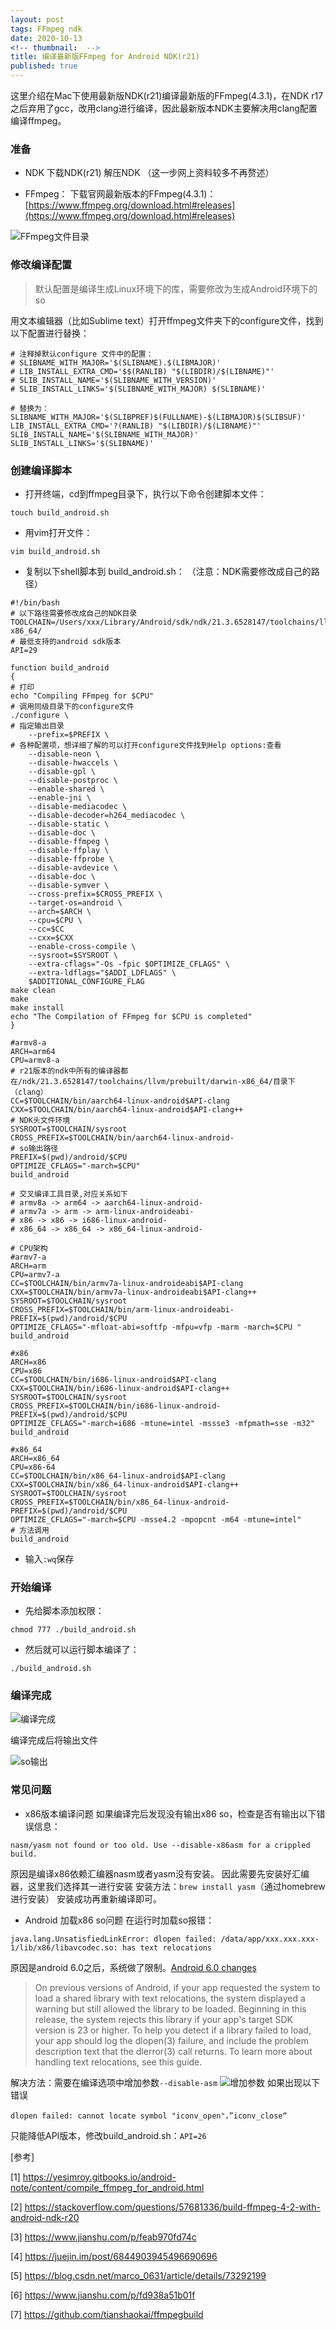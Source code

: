 ```yaml
---
layout: post
tags: FFmpeg ndk
date: 2020-10-13
<!-- thumbnail:  -->
title: 编译最新版FFmpeg for Android NDK(r21)
published: true
---
```


这里介绍在Mac下使用最新版NDK(r21)编译最新版的FFmpeg(4.3.1)，在NDK r17之后弃用了gcc，改用clang进行编译，因此最新版本NDK主要解决用clang配置编译ffmpeg。

<!--more-->

### 准备
- NDK
下载NDK(r21)
解压NDK
（这一步网上资料较多不再赘述）

- FFmpeg：
下载官网最新版本的FFmpeg(4.3.1)：[https://www.ffmpeg.org/download.html#releases](https://www.ffmpeg.org/download.html#releases)

![FFmpeg文件目录](https://raw.githubusercontent.com/ruilin/blog/master/assets/img/e001.webp)

### 修改编译配置
> 默认配置是编译生成Linux环境下的库，需要修改为生成Android环境下的so

用文本编辑器（比如Sublime text）打开ffmpeg文件夹下的configure文件，找到以下配置进行替换：
```
# 注释掉默认configure 文件中的配置：
# SLIBNAME_WITH_MAJOR='$(SLIBNAME).$(LIBMAJOR)'
# LIB_INSTALL_EXTRA_CMD='$$(RANLIB) "$(LIBDIR)/$(LIBNAME)"'
# SLIB_INSTALL_NAME='$(SLIBNAME_WITH_VERSION)'
# SLIB_INSTALL_LINKS='$(SLIBNAME_WITH_MAJOR) $(SLIBNAME)'

# 替换为：
SLIBNAME_WITH_MAJOR='$(SLIBPREF)$(FULLNAME)-$(LIBMAJOR)$(SLIBSUF)'
LIB_INSTALL_EXTRA_CMD='?(RANLIB) "$(LIBDIR)/$(LIBNAME)"'
SLIB_INSTALL_NAME='$(SLIBNAME_WITH_MAJOR)'
SLIB_INSTALL_LINKS='$(SLIBNAME)'
```
### 创建编译脚本
- 打开终端，cd到ffmpeg目录下，执行以下命令创建脚本文件：
```
touch build_android.sh
```
- 用vim打开文件：
```
vim build_android.sh
```

- 复制以下shell脚本到 build_android.sh：
（注意：NDK需要修改成自己的路径）

```
#!/bin/bash
# 以下路径需要修改成自己的NDK目录
TOOLCHAIN=/Users/xxx/Library/Android/sdk/ndk/21.3.6528147/toolchains/llvm/prebuilt/darwin-x86_64/
# 最低支持的android sdk版本
API=29

function build_android
{
# 打印
echo "Compiling FFmpeg for $CPU"
# 调用同级目录下的configure文件
./configure \
# 指定输出目录
    --prefix=$PREFIX \
# 各种配置项，想详细了解的可以打开configure文件找到Help options:查看
    --disable-neon \
    --disable-hwaccels \
    --disable-gpl \
    --disable-postproc \
    --enable-shared \
    --enable-jni \
    --disable-mediacodec \
    --disable-decoder=h264_mediacodec \
    --disable-static \
    --disable-doc \
    --disable-ffmpeg \
    --disable-ffplay \
    --disable-ffprobe \
    --disable-avdevice \
    --disable-doc \
    --disable-symver \
    --cross-prefix=$CROSS_PREFIX \
    --target-os=android \
    --arch=$ARCH \
    --cpu=$CPU \
    --cc=$CC
    --cxx=$CXX
    --enable-cross-compile \
    --sysroot=$SYSROOT \
    --extra-cflags="-Os -fpic $OPTIMIZE_CFLAGS" \
    --extra-ldflags="$ADDI_LDFLAGS" \
    $ADDITIONAL_CONFIGURE_FLAG
make clean
make
make install
echo "The Compilation of FFmpeg for $CPU is completed"
}

#armv8-a
ARCH=arm64
CPU=armv8-a
# r21版本的ndk中所有的编译器都在/ndk/21.3.6528147/toolchains/llvm/prebuilt/darwin-x86_64/目录下（clang）
CC=$TOOLCHAIN/bin/aarch64-linux-android$API-clang
CXX=$TOOLCHAIN/bin/aarch64-linux-android$API-clang++
# NDK头文件环境
SYSROOT=$TOOLCHAIN/sysroot
CROSS_PREFIX=$TOOLCHAIN/bin/aarch64-linux-android-
# so输出路径
PREFIX=$(pwd)/android/$CPU
OPTIMIZE_CFLAGS="-march=$CPU"
build_android

# 交叉编译工具目录,对应关系如下
# armv8a -> arm64 -> aarch64-linux-android-
# armv7a -> arm -> arm-linux-androideabi-
# x86 -> x86 -> i686-linux-android-
# x86_64 -> x86_64 -> x86_64-linux-android-

# CPU架构
#armv7-a
ARCH=arm
CPU=armv7-a
CC=$TOOLCHAIN/bin/armv7a-linux-androideabi$API-clang
CXX=$TOOLCHAIN/bin/armv7a-linux-androideabi$API-clang++
SYSROOT=$TOOLCHAIN/sysroot
CROSS_PREFIX=$TOOLCHAIN/bin/arm-linux-androideabi-
PREFIX=$(pwd)/android/$CPU
OPTIMIZE_CFLAGS="-mfloat-abi=softfp -mfpu=vfp -marm -march=$CPU "
build_android

#x86
ARCH=x86
CPU=x86
CC=$TOOLCHAIN/bin/i686-linux-android$API-clang
CXX=$TOOLCHAIN/bin/i686-linux-android$API-clang++
SYSROOT=$TOOLCHAIN/sysroot
CROSS_PREFIX=$TOOLCHAIN/bin/i686-linux-android-
PREFIX=$(pwd)/android/$CPU
OPTIMIZE_CFLAGS="-march=i686 -mtune=intel -mssse3 -mfpmath=sse -m32"
build_android

#x86_64
ARCH=x86_64
CPU=x86-64
CC=$TOOLCHAIN/bin/x86_64-linux-android$API-clang
CXX=$TOOLCHAIN/bin/x86_64-linux-android$API-clang++
SYSROOT=$TOOLCHAIN/sysroot
CROSS_PREFIX=$TOOLCHAIN/bin/x86_64-linux-android-
PREFIX=$(pwd)/android/$CPU
OPTIMIZE_CFLAGS="-march=$CPU -msse4.2 -mpopcnt -m64 -mtune=intel"
# 方法调用
build_android
```

- 输入`:wq`保存

### 开始编译
- 先给脚本添加权限：
```
chmod 777 ./build_android.sh
```
- 然后就可以运行脚本编译了：
```
./build_android.sh
```

### 编译完成
![编译完成](https://raw.githubusercontent.com/ruilin/blog/master/assets/img/e002.webp)

编译完成后将输出文件

![so输出](https://raw.githubusercontent.com/ruilin/blog/master/assets/img/e003.webp)


### 常见问题
- x86版本编译问题
如果编译完后发现没有输出x86 so，检查是否有输出以下错误信息：
```
nasm/yasm not found or too old. Use --disable-x86asm for a crippled build.
```
原因是编译x86依赖汇编器nasm或者yasm没有安装。
因此需要先安装好汇编器，这里我们选择其一进行安装
安装方法：`brew install yasm`（通过homebrew 进行安装）
安装成功再重新编译即可。

- Android 加载x86 so问题
在运行时加载so报错：
```
java.lang.UnsatisfiedLinkError: dlopen failed: /data/app/xxx.xxx.xxx-1/lib/x86/libavcodec.so: has text relocations
```
原因是android 6.0之后，系统做了限制。[Android 6.0 changes](https://developer.android.com/about/versions/marshmallow/android-6.0-changes.html)
> On previous versions of Android, if your app requested the system to load a shared library with text relocations, the system displayed a warning but still allowed the library to be loaded. Beginning in this release, the system rejects this library if your app's target SDK version is 23 or higher. To help you detect if a library failed to load, your app should log the dlopen(3) failure, and include the problem description text that the dlerror(3) call returns. To learn more about handling text relocations, see this guide.

解决方法：需要在编译选项中增加参数`--disable-asm`
![增加参数](https://raw.githubusercontent.com/ruilin/blog/master/assets/img/e004.webp)
如果出现以下错误
```
dlopen failed: cannot locate symbol "iconv_open"，”iconv_close“
```
只能降低API版本，修改build_android.sh：`API=26`




[参考]

[1] https://yesimroy.gitbooks.io/android-note/content/compile_ffmpeg_for_android.html

[2] https://stackoverflow.com/questions/57681336/build-ffmpeg-4-2-with-android-ndk-r20

[3] https://www.jianshu.com/p/feab970fd74c

[4] https://juejin.im/post/6844903945496690696

[5] https://blog.csdn.net/marco_0631/article/details/73292199

[6] https://www.jianshu.com/p/fd938a51b01f

[7] https://github.com/tianshaokai/ffmpegbuild